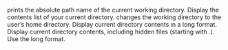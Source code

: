 prints the absolute path name of the current working directory.
Display the contents list of your current directory.
changes the working directory to the user’s home directory.
Display current directory contents in a long format.
Display current directory contents, including hidden files (starting with .). Use the long format.

